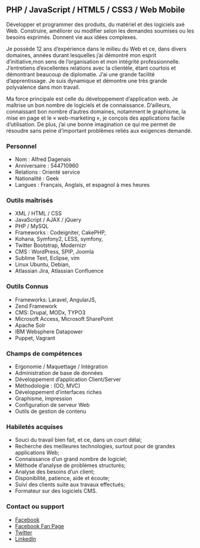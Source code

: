## PHP / JavaScript / HTML5 / CSS3 / Web Mobile

Développer et programmer des produits, du matériel et des logiciels axé Web. Construire, améliorer ou modifier selon les demandes soumises ou les besoins exprimés. Donnent vie aux idées complexes.

Je possède 12 ans d’expérience dans le milieu du Web et ce, dans divers domaines, années durant lesquelles j’ai démontré mon esprit d’initiative,mon sens de l’organisation et mon intégrité professionnelle. J’entretiens d’excellentes relations avec la clientèle, étant courtois et démontrant beaucoup de diplomatie. J’ai une grande facilité d’apprentissage. Je suis dynamique et démontre une très grande polyvalence dans mon travail.

Ma force principale est celle du développement d’application web. Je maîtrise un bon nombre de logiciels et de connaissance. D’ailleurs, connaissant bon nombre d’autres domaines, notamment le graphisme, la mise en page et le « web-marketing », je conçois des applications facile d’utilisation. De plus, j’ai une bonne imagination ce qui me permet de résoudre sans peine d’important problèmes reliés aux exigences demandé.

### Personnel

- Nom : Alfred Dagenais
- Anniversaire : 544710960
- Relations : Orienté service
- Nationalité : Geek
- Langues : Français, Anglais, et espagnol à mes heures

### Outils maîtrisés

- XML / HTML / CSS
- JavaScript / AJAX / jQuery
- PHP / MySQL
- Frameworks : Codeigniter, CakePHP,
- Kohana, Symfony2, LESS, symfony,
- Twitter Bootstrap, Modernizr
- CMS : WordPress, SPIP, Joomla
- Sublime Text, Eclipse, vim
- Linux Ubuntu, Debian,
- Atlassian Jira, Atlassian Confluence

### Outils Connus

- Frameworks: Laravel, AngularJS,
- Zend Framework
- CMS: Drupal, MODx, TYPO3
- Microsoft Access, Microsoft SharePoint
- Apache Solr
- IBM Websphere Datapower
- Puppet, Vagrant

### Champs de compétences

- Ergonomie / Maquettage / Intégration
- Administration de base de données
- Développement d’application Client/Server
- Méthodologie : (OO, MVC)
- Développement d’interfaces riches
- Graphisme, Impression
- Configuration de serveur Web
- Outils de gestion de contenu 

### Habiletés acquises

- Souci du travail bien fait, et ce, dans un court délai;
- Recherche des meilleures technologies, surtout pour de grandes applications Web;
- Connaissance d’un grand nombre de logiciel;
- Méthode d’analyse de problèmes structurés;
- Analyse des besoins d’un client;
- Disponibilité, patience, aide et écoute;
- Suivi des clients suite aux travaux effectués;
- Formateur sur des logiciels CMS.

### Contact ou support

- [Facebook](https://www.facebook.com/alfreddagenais)
- [Facebook Fan Page](https://www.facebook.com/AlfredDagenaisWeb/)
- [Twitter](https://twitter.com/AlfredDagenais)
- [LinkedIn](https://www.linkedin.com/in/alfreddagenais/)
